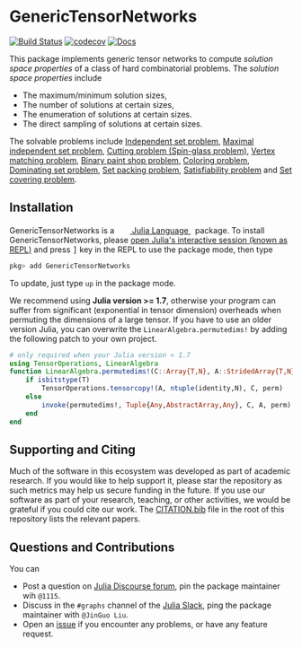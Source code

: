 # GenericTensorNetworks

[![Build Status](https://github.com/QuEraComputing/GenericTensorNetworks.jl/workflows/CI/badge.svg)](https://github.com/QuEraComputing/GenericTensorNetworks.jl/actions)
[![codecov](https://codecov.io/gh/QuEraComputing/GenericTensorNetworks.jl/branch/master/graph/badge.svg?token=vwWQntOxvG)](https://codecov.io/gh/QuEraComputing/GenericTensorNetworks.jl)
[![Docs](https://img.shields.io/badge/docs-dev-blue.svg)](https://queracomputing.github.io/GenericTensorNetworks.jl/dev/)


This package implements generic tensor networks to compute *solution space properties* of a class of hard combinatorial problems.
The *solution space properties* include
* The maximum/minimum solution sizes,
* The number of solutions at certain sizes,
* The enumeration of solutions at certain sizes.
* The direct sampling of solutions at certain sizes.

The solvable problems include [Independent set problem](https://queracomputing.github.io/GenericTensorNetworks.jl/dev/generated/IndependentSet/), [Maximal independent set problem](https://queracomputing.github.io/GenericTensorNetworks.jl/dev/generated/MaximalIS/), [Cutting problem (Spin-glass problem)](https://queracomputing.github.io/GenericTensorNetworks.jl/dev/generated/MaxCut/), [Vertex matching problem](https://queracomputing.github.io/GenericTensorNetworks.jl/dev/generated/Matching/), [Binary paint shop problem](https://queracomputing.github.io/GenericTensorNetworks.jl/dev/generated/PaintShop/), [Coloring problem](https://queracomputing.github.io/GenericTensorNetworks.jl/dev/generated/Coloring/), [Dominating set problem](https://queracomputing.github.io/GenericTensorNetworks.jl/dev/generated/DominatingSet/), [Set packing problem](https://queracomputing.github.io/GenericTensorNetworks.jl/dev/generated/SetPacking/), [Satisfiability problem](https://queracomputing.github.io/GenericTensorNetworks.jl/dev/generated/Satisfiability/) and [Set covering problem](https://queracomputing.github.io/GenericTensorNetworks.jl/dev/generated/SetCovering/).

## Installation
<p>
GenericTensorNetworks is a &nbsp;
    <a href="https://julialang.org">
        <img src="https://raw.githubusercontent.com/JuliaLang/julia-logo-graphics/master/images/julia.ico" width="16em">
        Julia Language
    </a>
    &nbsp; package. To install GenericTensorNetworks,
    please <a href="https://docs.julialang.org/en/v1/manual/getting-started/">open
    Julia's interactive session (known as REPL)</a> and press <kbd>]</kbd> key in the REPL to use the package mode, then type
</p>

```julia
pkg> add GenericTensorNetworks
```

To update, just type `up` in the package mode.

We recommend using **Julia version >= 1.7**, otherwise your program can suffer from significant (exponential in tensor dimension) overheads when permuting the dimensions of a large tensor.
If you have to use an older version Julia, you can overwrite the `LinearAlgebra.permutedims!` by adding the following patch to your own project.

```julia
# only required when your Julia version < 1.7
using TensorOperations, LinearAlgebra
function LinearAlgebra.permutedims!(C::Array{T,N}, A::StridedArray{T,N}, perm) where {T,N}
    if isbitstype(T)
        TensorOperations.tensorcopy!(A, ntuple(identity,N), C, perm)
    else
        invoke(permutedims!, Tuple{Any,AbstractArray,Any}, C, A, perm)
    end
end
```

## Supporting and Citing

Much of the software in this ecosystem was developed as part of academic research.
If you would like to help support it, please star the repository as such metrics may help us secure funding in the future.
If you use our software as part of your research, teaching, or other activities, we would be grateful if you could cite our work.
The
[CITATION.bib](https://github.com/QuEraComputing/GenericTensorNetworks.jl/blob/master/CITATION.bib) file in the root of this repository lists the relevant papers.

## Questions and Contributions

You can
* Post a question on [Julia Discourse forum](https://discourse.julialang.org/), pin the package maintainer wih `@1115`.
* Discuss in the `#graphs` channel of the [Julia Slack](https://julialang.org/community/), ping the package maintainer with `@JinGuo Liu`.
* Open an [issue](https://github.com/QuEraComputing/GenericTensorNetworks.jl/issues) if you encounter any problems, or have any feature request.
